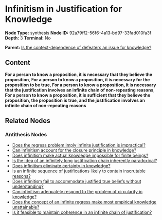 # Infinitism in Justification for Knowledge

**Node Type:** synthesis
**Node ID:** 92a79ff2-56f6-4a13-bd97-33fad010fa3f
**Depth:** 3
**Terminal:** No

**Parent:** [Is the context-dependence of defeaters an issue for knowledge?](is-the-context-dependence-of-defeaters-an-issue-for-knowledge-antithesis-80188696-9bea-454d-a3a8-55a5dbb457ab.md)

## Content

**For a person to know a proposition, it is necessary that they believe the proposition**, **For a person to know a proposition, it is necessary for the proposition to be true**, **For a person to know a proposition, it is necessary that the justification involves an infinite chain of non-repeating reasons**, **For a person to know a proposition, it is sufficient that they believe the proposition, the proposition is true, and the justification involves an infinite chain of non-repeating reasons**

## Related Nodes

### Antithesis Nodes

- [Does the regress problem imply infinite justification is impractical?](does-the-regress-problem-imply-infinite-justification-is-impractical-antithesis-28486b13-e8c5-4fe4-afc6-74d714c0b3b4.md)
- [Can infinitism account for the closure principle in knowledge?](can-infinitism-account-for-the-closure-principle-in-knowledge-antithesis-e1065e3a-025b-4aef-8338-43af9986fa50.md)
- [Does infinitism make actual knowledge impossible for finite beings?](does-infinitism-make-actual-knowledge-impossible-for-finite-beings-antithesis-bad116b0-a771-469e-bd6d-d0586d6d9758.md)
- [Is the idea of an infinitely long justification chain inherently paradoxical?](is-the-idea-of-an-infinitely-long-justification-chain-inherently-paradoxical-antithesis-b553f014-3a57-4022-99eb-079df98f2eb8.md)
- [Does infinitism eliminate certainty in knowledge?](does-infinitism-eliminate-certainty-in-knowledge-antithesis-06ac6dd3-88ac-4271-8b0f-a849c0ac164a.md)
- [Is an infinite sequence of justifications likely to contain inscrutable reasons?](is-an-infinite-sequence-of-justifications-likely-to-contain-inscrutable-reasons-antithesis-4b2922e1-670d-4867-9667-3dce3450461a.md)
- [Does infinitism fail to accommodate justified true beliefs without understanding?](does-infinitism-fail-to-accommodate-justified-true-beliefs-without-understanding-antithesis-67ab8246-5848-49b6-8521-6480dbbee233.md)
- [Can infinitism adequately respond to the problem of circularity in knowledge?](can-infinitism-adequately-respond-to-the-problem-of-circularity-in-knowledge-antithesis-0f907a91-204a-4384-8b2e-978167c7929a.md)
- [Does the concept of an infinite regress make most empirical knowledge unattainable?](does-the-concept-of-an-infinite-regress-make-most-empirical-knowledge-unattainable-antithesis-f93f826e-2af4-4fae-93fe-c7dcff36126d.md)
- [Is it feasible to maintain coherence in an infinite chain of justification?](is-it-feasible-to-maintain-coherence-in-an-infinite-chain-of-justification-antithesis-2e0b09c2-5b63-46d6-864a-cfe93a5b19c2.md)
